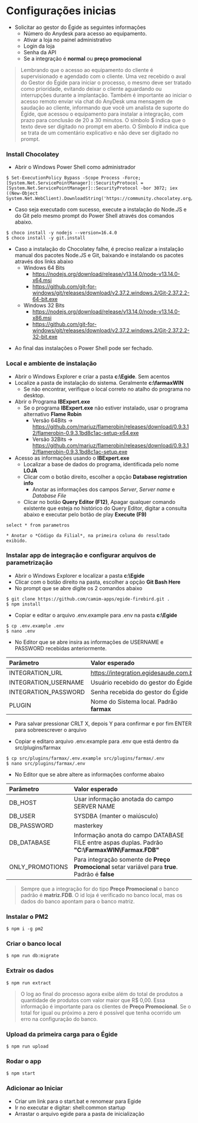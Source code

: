 # Configurações inicias
* Solicitar ao gestor do Égide as seguintes informações
	* Número do Anydesk para acesso ao equipamento. 
	* Ativar a loja no painel administrativo 
	* Login da loja
	* Senha da API
	* Se a integração é **normal** ou **preço promocional**
> Lembrando que o acesso ao equipamento do cliente é supervisionado e agendado com o cliente. Uma vez recebido o aval do Gestor do Égide para iniciar o processo, o mesmo deve ser tratado como prioridade, evitando deixar o cliente aguardando ou interrupções durante a implantação.
> Também é importante ao iniciar o acesso remoto enviar via chat do AnyDesk uma mensagem de saudação ao cliente, informando que você um analista de suporte do Égide, que acessou o equipamento para instalar a integração, com prazo para conclusão de 20 a 30 minutos. 
O símbolo $ indica que o texto deve ser digitado no prompt em aberto.
O Símbolo # indica que se trata de um comentário explicativo e não deve ser digitado no prompt.

 
### Install Chocolatey 
 * Abrir o Windows Power Shell como administrador

~~~
$ Set-ExecutionPolicy Bypass -Scope Process -Force; [System.Net.ServicePointManager]::SecurityProtocol = [System.Net.ServicePointManager]::SecurityProtocol -bor 3072; iex ((New-Object System.Net.WebClient).DownloadString('https://community.chocolatey.org/install.ps1'))
~~~
- Caso  seja executado com sucesso, execute a instalação do Node.JS e do Git pelo mesmo prompt do Power Shell através dos comandos abaixo. 
~~~
$ choco install -y nodejs --version=16.4.0
$ choco install -y git.install
~~~
- Caso a instalação do Chocolatey falhe, é preciso realizar a instalação manual dos pacotes Node.JS e Git, baixando e instalando os pacotes através dos links abaixo
	- Windows 64 Bits
		- <https://nodejs.org/download/release/v13.14.0/node-v13.14.0-x64.msi>
		- <https://github.com/git-for-windows/git/releases/download/v2.37.2.windows.2/Git-2.37.2.2-64-bit.exe>
	- Windows 32 Bits
		- <https://nodejs.org/download/release/v13.14.0/node-v13.14.0-x86.msi>
		- <https://github.com/git-for-windows/git/releases/download/v2.37.2.windows.2/Git-2.37.2.2-32-bit.exe>
* Ao final das instalações o Power Shell pode ser fechado. 

### Local e ambiente de instalação
* Abrir o Windows Explorer e criar a pasta **c:\Egide**. Sem acentos
* Localize a pasta de instalação do sistema. Geralmente **c:\farmaxWIN** 
	* Se não encontrar, verifique o local correto no atalho do programa no desktop. 
* Abrir o Programa **IBExpert.exe**
	* Se o programa **IBExpert.exe** não estiver instalado, usar o programa alternativo **Flame Robin**
		* Versão 64Bits -> <https://github.com/mariuz/flamerobin/releases/download/0.9.3.12/flamerobin-0.9.3.1bd8c1ac-setup-x64.exe>
		* Versão 32Bits -> <https://github.com/mariuz/flamerobin/releases/download/0.9.3.12/flamerobin-0.9.3.1bd8c1ac-setup.exe>
* Acesso as informações usando o **IBExpert.exe**
	* Localizar a base de dados do programa, identificada pelo nome  **LOJA**
	*  Clicar com o botão direito, escolher a opção  **Database registration info**
		* Anotar as informações dos campos *Server*, *Server name* e *Database File*
	* Clicar no botão **Query Editor (F12)**, Apagar qualquer comando existente que esteja no histórico do Query Editor, digitar a consulta abaixo e executar pelo botão de play **Execute (F9)**
~~~
select * from parametros
~~~
	* Anotar o *Código da Filial*, na primeira coluna do resultado exibido.


### Instalar app de integração e configurar arquivos de parametrização
* Abrir o Windows Explorer e localizar a pasta **c:\Egide**
* Clicar com o botão direito na pasta, escolher a opção **Git Bash Here**
* No prompt que se abre digite os 2 comandos abaixo
~~~
$ git clone https://github.com/camim-apps/egide-firebird.git .
$ npm install
~~~
* Copiar e editar o arquivo .env.example para .env na pasta **c:\Egide**
~~~
$ cp .env.example .env
$ nano .env
~~~
* No Editor que se abre insira as informações de USERNAME e PASSWORD recebidas anteriormente. 

| Parâmetro | Valor esperado |
| :-------- | :------------- |
| INTEGRATION_URL | https://integration.egidesaude.com.br |
| INTEGRATION_USERNAME | Usuário recebido do gestor do Égide |
| INTEGRATION_PASSWORD | Senha recebida do gestor do Égide |
| PLUGIN | Nome do Sistema local. Padrão **farmax** |


* Para salvar pressionar CRLT X, depois Y para confirmar  e por fim ENTER para sobreescrever o arquivo

* Copiar e editaro arquivo .env.example para .env que está dentro da src/plugins/farmax
~~~
$ cp src/plugins/farmax/.env.example src/plugins/farmax/.env
$ nano src/plugins/farmax/.env
~~~
* No Editor que se abre altere as informações conforme abaixo

| Parâmetro | Valor esperado |
| :-------- | :------------ |
| DB_HOST | Usar informação anotada do campo SERVER NAME |
| DB_USER | SYSDBA (manter o maiúsculo) |
| DB_PASSWORD | masterkey |
| DB_DATABASE | Informação anota do campo DATABASE FILE entre aspas duplas. Padrão **"C:\FarmaxWIN\Farmax.FDB"** |
| ONLY_PROMOTIONS | Para integração somente de **Preço Promocional** setar variável para **true**. Padrão é **false** |

> Sempre que a integração for do tipo **Preço Promocional** o banco padrão é **matriz.FDB**. O id loja é verificado no banco local, mas os dados do banco apontam para o banco matriz.

### Instalar o PM2

~~~
$ npm i -g pm2
~~~

### Criar o banco local

~~~
$ npm run db:migrate
~~~

### Extrair os dados

~~~
$ npm run extract
~~~
> O log ao final do processo agora exibe além do total de produtos a quantidade de produtos com valor maior que R$ 0,00. Essa informação é importante para os clientes de **Preço Promocional**. Se o total for igual ou próximo a zero é possível que tenha ocorrido um erro na configuração do banco. 

### Upload da primeira carga para o Égide

~~~
$ npm run upload
~~~

### Rodar o app

~~~
$ npm start
~~~

### Adicionar ao Iniciar

* Criar um link para o start.bat e renomear para Egide
* Ir no executar e digitar: shell:common startup
* Arrastar o arquivo egide para a pasta de inicialização
